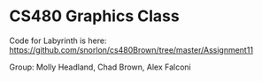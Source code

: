 CS480 Graphics Class
==================

Code for Labyrinth is here: https://github.com/snorlon/cs480Brown/tree/master/Assignment11

Group: Molly Headland, Chad Brown, Alex Falconi
